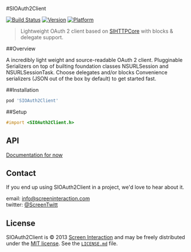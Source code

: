 #SIOAuth2Client

[![Build Status](https://travis-ci.org/etalio/SIOAuth2Client.png?branch=master)](https://travis-ci.org/screeninteraction/SIOAuth2Client)
[![Version](http://cocoapod-badges.herokuapp.com/v/SIOAuth2Client/badge.png)](http://cocoadocs.org/docsets/SIOAuth2Client)
[![Platform](http://cocoapod-badges.herokuapp.com/p/SIOAuth2Client/badge.png)](http://cocoadocs.org/docsets/SIOAuth2Client)

> Lightweight OAuth 2 client based on [SIHTTPCore](https://github.com/screeninteraction/SIHTTPCore) with blocks & delegate support. 



##Overview

A incredibly light weight and source-readable OAuth 2 client. 
Plugginable Serializers on top of builting foundation classes NSURLSession and NSURLSessionTask.
Choose delegates and/or blocks
Convenience serializers (JSON out of the box by default) to get started fast. 



##Installation

```ruby
pod 'SIOAuth2Client'
```


##Setup

```objective-c
#import <SIOAuth2Client.h>
```


## API
[Documentation for now](https://github.com/screeninteraction/SIOAuth2Client/blob/master/SIOAuth2Client/SIOAuth2Client.h)


Contact
-------

If you end up using SIOAuth2Client in a project, we'd love to hear about it.

email: [info@screeninteraction.com](mailto:contact@screeninteraction.com)  
twitter: [@ScreenTwitt](https://twitter.com/ScreenTwitt)

## License

SIOAuth2Client is © 2013 [Screen Interaction](https://github.com/screeninteraction) and may be freely
distributed under the [MIT license](http://opensource.org/licenses/MIT).
See the [`LICENSE.md`](https://github.com/screeninteraction/SIOAuth2Client/blob/master/LICENSE.md) file.
